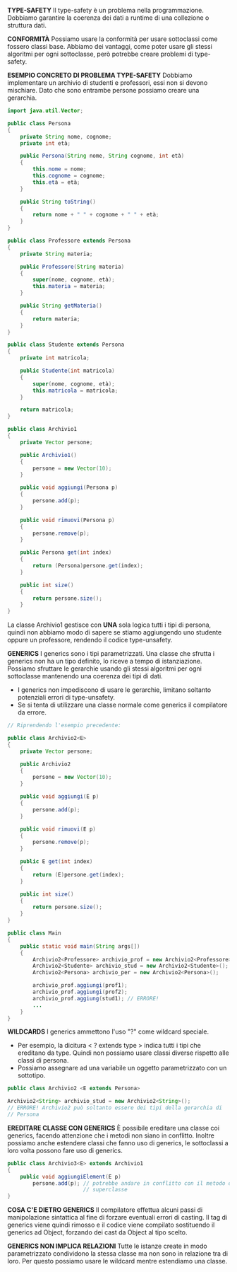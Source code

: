 **TYPE-SAFETY**
Il type-safety è un problema nella programmazione. Dobbiamo garantire la coerenza dei dati a runtime di una collezione o struttura dati.

**CONFORMITÀ**
Possiamo usare la conformità per usare sottoclassi come fossero classi base. Abbiamo dei vantaggi, come poter usare gli stessi algoritmi per ogni sottoclasse, però potrebbe creare problemi di type-safety.

**ESEMPIO CONCRETO DI PROBLEMA TYPE-SAFETY**
Dobbiamo implementare un archivio di studenti e professori, essi non si devono mischiare.
Dato che sono entrambe persone possiamo creare una gerarchia.

``` Java
import java.util.Vector;

public class Persona
{
	private String nome, cognome;
	private int età;

	public Persona(String nome, String cognome, int età)
	{
		this.nome = nome;
		this.cognome = cognome;
		this.età = età;
	}

	public String toString()
	{
		return nome + " " + cognome + " " + età;
	}
}

public class Professore extends Persona
{
	private String materia;

	public Professore(String materia)
	{
		super(nome, cognome, età);
		this.materia = materia;
	}

	public String getMateria()
	{
		return materia;
	}
}

public class Studente extends Persona
{
	private int matricola;

	public Studente(int matricola)
	{
		super(nome, cognome, età);
		this.matricola = matricola;
	}

	return matricola;
}

public class Archivio1
{
	private Vector persone;

	public Archivio1()
	{
		persone = new Vector(10);
	}

	public void aggiungi(Persona p)
	{
		persone.add(p);
	}

	public void rimuovi(Persona p)
	{
		persone.remove(p);
	}

	public Persona get(int index)
	{
		return (Persona)persone.get(index);
	}

	public int size()
	{
		return persone.size();
	}
}
```

La classe Archivio1 gestisce con **UNA** sola logica tutti i tipi di persona, quindi non abbiamo modo di sapere se stiamo aggiungendo uno studente oppure un professore, rendendo il codice type-unsafety.

**GENERICS**
I generics sono i tipi parametrizzati. Una classe che sfrutta i generics non ha un tipo definito, lo riceve a tempo di istanziazione. Possiamo sfruttare le gerarchie usando gli stessi algoritmi per 
ogni sottoclasse mantenendo una coerenza dei tipi di dati.
- I generics non impediscono di usare le gerarchie, limitano soltanto potenziali errori di type-unsafety.
- Se si tenta di utilizzare una classe normale come generics il compilatore da errore.

``` Java
// Riprendendo l'esempio precedente:

public class Archivio2<E>
{
	private Vector persone;

	public Archivio2
	{
		persone = new Vector(10);
	}

	public void aggiungi(E p)
	{
		persone.add(p);
	}

	public void rimuovi(E p)
	{
		persone.remove(p);
	}

	public E get(int index)
	{
		return (E)persone.get(index);
	}

	public int size()
	{
		return persone.size();
	}
}

public class Main
{
	public static void main(String args[])
	{
		Archivio2<Professore> archivio_prof = new Archivio2<Professore>();
		Archivio2<Studente> archivio_stud = new Archivio2<Studente>();
		Archivio2<Persona> archivio_per = new Archivio2<Persona>();

		archivio_prof.aggiungi(prof1);
		archivio_prof.aggiungi(prof2);
		archivio_prof.aggiung(stud1); // ERRORE!
		...
	}
}
```

**WILDCARDS**
I generics ammettono l'uso "?" come wildcard speciale.
- Per esempio, la dicitura < ? extends type > indica tutti i tipi che ereditano da type. Quindi non possiamo usare classi diverse rispetto alle classi di persona.
- Possiamo assegnare ad una variabile un oggetto parametrizzato con un sottotipo.

``` Java
public class Archivio2 <E extends Persona>

Archivio2<String> archivio_stud = new Archivio2<String>();
// ERRORE! Archivio2 può soltanto essere dei tipi della gerarchia di
// Persona
```

**EREDITARE CLASSE CON GENERICS**
È possibile ereditare una classe coi generics, facendo attenzione che i metodi non siano in conflitto. Inoltre possiamo anche estendere classi che fanno uso di generics, le sottoclassi a loro volta possono fare uso di generics.

``` Java
public class Archivio3<E> extends Archivio1
{
	public void aggiungiElement(E p)
		persone.add(p); // potrebbe andare in conflitto con il metodo della
		                // superclasse
}
```

**COSA C'E DIETRO GENERICS**
Il compilatore effettua alcuni passi di manipolazione sintattica al fine di forzare eventuali errori di casting. Il tag di generics viene quindi rimosso e il codice viene compilato sostituendo il generics ad Object, forzando dei cast da Object al tipo scelto.

**GENERICS NON IMPLICA RELAZIONI**
Tutte le istanze create in modo parametrizzato condividono la stessa classe ma non sono in relazione tra di loro. Per questo possiamo usare le wildcard mentre estendiamo una classe.